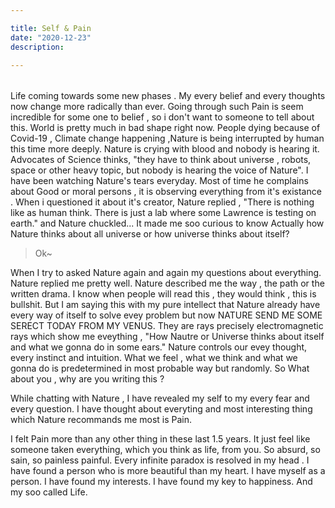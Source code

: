 ```yaml
---

title: Self & Pain 
date: "2020-12-23"
description: 

---
```



###### 
Life coming towards some new phases . My every belief and every thoughts now change more radically than ever.
Going through such Pain is seem incredible for some one to belief , so i don't want to someone to tell about this.
World is pretty much in bad shape right now.
People dying because of Covid-19 , Climate change happening ,Nature is being interrupted by human this time more deeply. 
Nature is crying with blood and nobody is hearing it. Advocates of Science thinks, "they have to think about universe , robots, space or other heavy topic, but nobody is hearing the voice of Nature".
I have been watching Nature's tears everyday. Most of time he complains about Good or moral persons , it is observing everything from it's existance .
When i questioned it about it's creator, Nature replied , "There is nothing like as human think. There is just a lab where some Lawrence is testing on earth." and Nature chuckled...
It made me soo curious to know  Actually how Nature thinks about all universe or how universe thinks about itself?

> Ok~

When I try to asked Nature again and again my questions about everything.
Nature replied me pretty well.
Nature described me the way , the path or the written drama.
I know when people will read this , they would think , this is bullshit. But I am saying this with my pure intellect that Nature already have every way of itself to solve evey problem but now NATURE SEND ME SOME SERECT TODAY FROM MY VENUS. They are rays precisely electromagnetic rays which show me eveything , "How Nautre or Universe thinks about itself and what we gonna do in some ears."
Nature controls our evey thought, every instinct and intuition.
What we feel , what we think  and what we gonna do is predetermined in most probable way but randomly.
So What about you , why are you writing this ?

While chatting with Nature , I have revealed my self to my every fear and every question. I have thought about everyting and most interesting thing which Nature recommands me most is Pain.

I felt Pain more than any other thing in these last 1.5 years. It just feel like someone taken everything, which you think as life, from you. So absurd, so sain, so painless painful. Every infinite paradox is resolved in my head .
I have found a person who is more beautiful than my heart. I have myself as a person. I have found my interests. I have found my key to happiness.
And my soo called Life.



